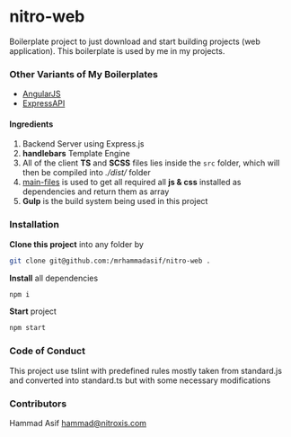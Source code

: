# nitro-web

Boilerplate project to just download and start building projects (web application). This boilerplate is used by me in my projects.

### Other Variants of My Boilerplates

- [AngularJS](https://github.com/mrhammadasif/nitro-web-ng)
- [ExpressAPI](https://github.com/mrhammadasif/nitro-express-api)

#### Ingredients

1. Backend Server using Express.js
2. **handlebars** Template Engine
3. All of the client **TS** and **SCSS** files lies inside the `src` folder, which will then be compiled into *./dist/* folder
4. [main-files](https://github.com/mrhammadasif/main-files) is used to get all required all **js & css** installed as dependencies and return them as array
5. **Gulp** is the build system being used in this project

### Installation
**Clone this project** into any folder by
```sh
git clone git@github.com:/mrhammadasif/nitro-web .
```
**Install** all dependencies

```sh
npm i
```

**Start** project

```sh
npm start
```

### Code of Conduct

This project use tslint with predefined rules mostly taken from standard.js and converted into standard.ts but with some necessary modifications

### Contributors

Hammad Asif <hammad@nitroxis.com>